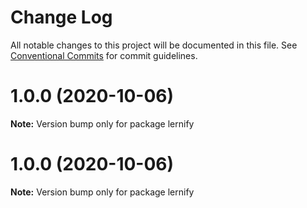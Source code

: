 # Change Log

All notable changes to this project will be documented in this file.
See [Conventional Commits](https://conventionalcommits.org) for commit guidelines.

# 1.0.0 (2020-10-06)

**Note:** Version bump only for package lernify





# 1.0.0 (2020-10-06)

**Note:** Version bump only for package lernify
